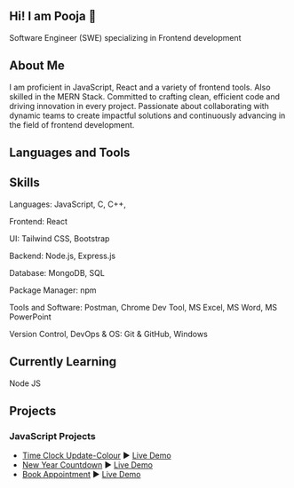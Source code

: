 ## Hi! I am Pooja 👋

Software Engineer (SWE) specializing in Frontend development
## About Me
I am proficient in JavaScript, React and a variety of frontend tools. Also skilled in the MERN Stack. Committed to crafting clean, efficient code and driving innovation in every project. Passionate about collaborating with dynamic teams to create impactful solutions and continuously advancing in the field of frontend development.

## Languages and Tools



## Skills
Languages: JavaScript, C, C++,

Frontend: React

UI: Tailwind CSS, Bootstrap

Backend: Node.js, Express.js

Database: MongoDB, SQL

Package Manager: npm

Tools and Software: Postman, Chrome Dev Tool, MS Excel, MS Word, MS PowerPoint

Version Control, DevOps & OS: Git & GitHub, Windows

## Currently Learning
Node JS

## Projects
### JavaScript Projects
- [Time Clock Update-Colour](https://github.com/poojatiwari25/Time-Clock-Update-Colour.git) ▶️ [Live Demo]()
-  [New Year Countdown](https://github.com/poojatiwari25/New-Year-Countdown.git) ▶️ [Live Demo]()
-  [Book Appointment](https://github.com/poojatiwari25/Book-Appointment.git) ▶️ [Live Demo]()
